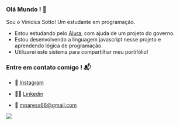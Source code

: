 ### Olá Mundo ! 🌟

Sou o Vinicius Sotto! Um estudante em programação.

- Estou estudando pelo [Alura](https://www.alura.com), com ajuda de um projeto do governo.
- Estou desenvolvendo a linguagem javascript nesse projeto e aprendendo lógica de programação.
- Utilizarei este sistema para compartilhar meu portifólio!

### Entre em contato comigo ! 📬

-  📱 [Instagram](https://www.instagram.com/sotto_s2/) 

-  🧑‍💼 [Linkedin](https://www.linkedin.com/in/sooto) 

-  📧 mparesx66@gmail.com 


![](https://media.tenor.com/Hpz52YN3wOsAAAAi/hurra.gif)
